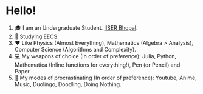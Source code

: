 # Hello!

1. 🎓 I am an Undergraduate Student. [IISER Bhopal](https://iiserb.ac.in).  
2. 📖 Studying EECS.
3. ❤️ Like Physics (Almost Everything), Mathematics (Algebra > Analysis), Computer Science (Algorithms and Complexity).
4. 💻 My weapons of choice (In order of preference): Julia, Python, Mathematica (Inline functions for everything!), Pen (or Pencil) and Paper.
5. 🎥 My modes of procrastinating (In order of preference): Youtube, Anime, Music, Duolingo, Doodling, Doing Nothing.
